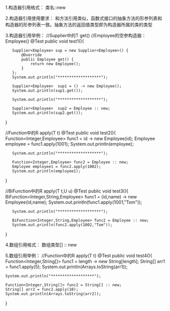 1.构造器引用格式：
类名::new

2.构造器引用使用要求：
和方法引用类似，函数式接口的抽象方法的形参列表和构造器的形参列表一致。抽象方法的返回值类型即为构造器所属的类的类型

3.构造器引用举例：
//Supplier中的T get()
   //Employee的空参构造器：Employee()
   @Test
   public void test1(){

       Supplier<Employee> sup = new Supplier<Employee>() {
           @Override
           public Employee get() {
               return new Employee();
           }
       };
       System.out.println("*******************");

       Supplier<Employee>  sup1 = () -> new Employee();
       System.out.println(sup1.get());

       System.out.println("*******************");

       Supplier<Employee>  sup2 = Employee :: new;
       System.out.println(sup2.get());
   }

//Function中的R apply(T t)
   @Test
   public void test2(){
       Function<Integer,Employee> func1 = id -> new Employee(id);
       Employee employee = func1.apply(1001);
       System.out.println(employee);

       System.out.println("*******************");

       Function<Integer,Employee> func2 = Employee :: new;
       Employee employee1 = func2.apply(1002);
       System.out.println(employee1);

   }

//BiFunction中的R apply(T t,U u)
   @Test
   public void test3(){
       BiFunction<Integer,String,Employee> func1 = (id,name) -> new Employee(id,name);
       System.out.println(func1.apply(1001,"Tom"));

       System.out.println("*******************");

       BiFunction<Integer,String,Employee> func2 = Employee :: new;
       System.out.println(func2.apply(1002,"Tom"));

   }

4.数组引用格式：
数组类型[] :: new

5.数组引用举例：
//Function中的R apply(T t)
@Test
public void test4(){
    Function<Integer,String[]> func1 = length -> new String[length];
    String[] arr1 = func1.apply(5);
    System.out.println(Arrays.toString(arr1));

    System.out.println("*******************");

    Function<Integer,String[]> func2 = String[] :: new;
    String[] arr2 = func2.apply(10);
    System.out.println(Arrays.toString(arr2));

}












